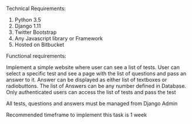 Technical Requirements: 
 
1. Python 3.5
2. Django 1.11
3. Twitter Bootstrap
4. Any Javascript library or Framework
5. Hosted on Bitbucket

 
Functional requirements: 
 
Implement a simple website where user can see a list of tests. 
User can select a specific test and see a page with the list of questions and pass an answer to it. 
Answer can be displayed as either list of textboxes or radiobuttons. 
The list of Answers can be any number defined in Database. 
Only authenticated users can access the list of tests and pass the test 
 
All tests, questions and answers must be managed from Django Admin
 
Recommended timeframe to implement this task is 1 week
